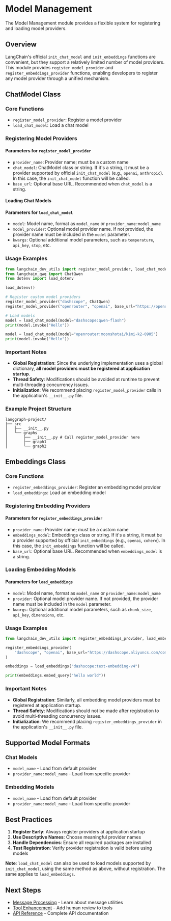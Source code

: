# Model Management

The Model Management module provides a flexible system for registering and loading model providers.

## Overview

LangChain's official `init_chat_model` and `init_embeddings` functions are convenient, but they support a relatively limited number of model providers. This module provides `register_model_provider` and `register_embeddings_provider` functions, enabling developers to register any model provider through a unified mechanism.

## ChatModel Class

### Core Functions

- `register_model_provider`: Register a model provider
- `load_chat_model`: Load a chat model

### Registering Model Providers

#### Parameters for `register_model_provider`

- `provider_name`: Provider name; must be a custom name
- `chat_model`: ChatModel class or string. If it's a string, it must be a provider supported by official `init_chat_model` (e.g., `openai`, `anthropic`). In this case, the `init_chat_model` function will be called.
- `base_url`: Optional base URL. Recommended when `chat_model` is a string.

#### Loading Chat Models

#### Parameters for `load_chat_model`

- `model`: Model name, format as `model_name` or `provider_name:model_name`
- `model_provider`: Optional model provider name. If not provided, the provider name must be included in the `model` parameter.
- `kwargs`: Optional additional model parameters, such as `temperature`, `api_key`, `stop`, etc.

### Usage Examples

```python
from langchain_dev_utils import register_model_provider, load_chat_model
from langchain_qwq import ChatQwen
from dotenv import load_dotenv

load_dotenv()

# Register custom model providers
register_model_provider("dashscope", ChatQwen)
register_model_provider("openrouter", "openai", base_url="https://openrouter.ai/api/v1 ")

# Load models
model = load_chat_model(model="dashscope:qwen-flash")
print(model.invoke("Hello"))

model = load_chat_model(model="openrouter:moonshotai/kimi-k2-0905")
print(model.invoke("Hello"))
```

### Important Notes

- **Global Registration**: Since the underlying implementation uses a global dictionary, **all model providers must be registered at application startup**.
- **Thread Safety**: Modifications should be avoided at runtime to prevent multi-threading concurrency issues.
- **Initialization**: We recommend placing `register_model_provider` calls in the application's `__init__.py` file.

### Example Project Structure

```text
langgraph-project/
├── src
│   ├── __init__.py
│   └── graphs
│       ├── __init__.py # Call register_model_provider here
│       ├── graph1
│       └── graph2
```

## Embeddings Class

### Core Functions

- `register_embeddings_provider`: Register an embedding model provider
- `load_embeddings`: Load an embedding model

### Registering Embedding Providers

#### Parameters for `register_embeddings_provider`

- `provider_name`: Provider name; must be a custom name
- `embeddings_model`: Embeddings class or string. If it's a string, it must be a provider supported by official `init_embeddings` (e.g., `openai`, `cohere`). In this case, the `init_embeddings` function will be called.
- `base_url`: Optional base URL. Recommended when `embeddings_model` is a string.

### Loading Embedding Models

#### Parameters for `load_embeddings`

- `model`: Model name, format as `model_name` or `provider_name:model_name`
- `provider`: Optional model provider name. If not provided, the provider name must be included in the `model` parameter.
- `kwargs`: Optional additional model parameters, such as `chunk_size`, `api_key`, `dimensions`, etc.

### Usage Examples

```python
from langchain_dev_utils import register_embeddings_provider, load_embeddings

register_embeddings_provider(
    "dashscope", "openai", base_url="https://dashscope.aliyuncs.com/compatible-mode/v1 "
)

embeddings = load_embeddings("dashscope:text-embedding-v4")

print(embeddings.embed_query("hello world"))
```

### Important Notes

- **Global Registration**: Similarly, all embedding model providers must be registered at application startup.
- **Thread Safety**: Modifications should not be made after registration to avoid multi-threading concurrency issues.
- **Initialization**: We recommend placing `register_embeddings_provider` in the application's `__init__.py` file.

## Supported Model Formats

### Chat Models

- `model_name` - Load from default provider
- `provider_name:model_name` - Load from specific provider

### Embedding Models

- `model_name` - Load from default provider
- `provider_name:model_name` - Load from specific provider

## Best Practices

1. **Register Early**: Always register providers at application startup
2. **Use Descriptive Names**: Choose meaningful provider names
3. **Handle Dependencies**: Ensure all required packages are installed
4. **Test Registration**: Verify provider registration is valid before using models

**Note**: `load_chat_model` can also be used to load models supported by `init_chat_model`, using the same method as above, without registration. The same applies to `load_embeddings`.

## Next Steps

- [Message Processing](./message-processing.md) - Learn about message utilities
- [Tool Enhancement](./tool-enhancement.md) - Add human review to tools
- [API Reference](./api-reference.md) - Complete API documentation
